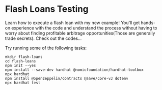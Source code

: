 # Flash Loans Testing

Learn how to execute a flash loan with my new example! You'll get hands-on experience with the code and understand the process without having to worry about finding profitable arbitrage opportunities(Those are generally trade secrets). Check out the codes...

Try running some of the following tasks:

```shell
mkdir flash-loans
cd flash-loans
npm init --yes
npm install --save-dev hardhat @nomicfoundation/hardhat-toolbox
npx hardhat
npm install @openzeppelin/contracts @aave/core-v3 dotenv
npx hardhat test
```
